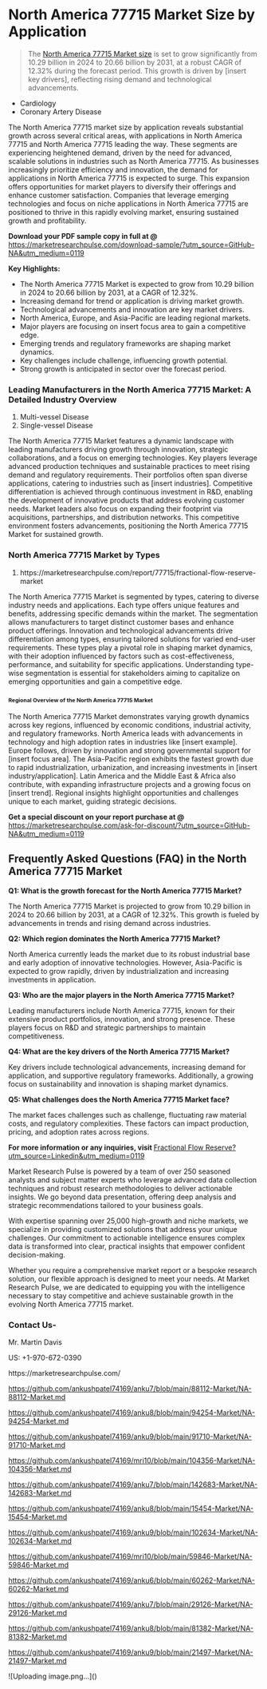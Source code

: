 <h1>North America 77715 Market&nbsp;Size by Application</h1><blockquote><p>The <a href="https://marketresearchpulse.com/download-sample/?utm_source=GitHub-NA&amp;utm_medium=0119">North America 77715 Market size</a> is set to grow significantly from 10.29 billion in 2024 to 20.66 billion by 2031, at a robust CAGR of 12.32% during the forecast period. This growth is driven by [insert key drivers], reflecting rising demand and technological advancements.</p></blockquote><ul><li>Cardiology<li> Coronary Artery Disease</li></ul><p>The North America 77715 market size by application reveals substantial growth across several critical areas, with applications in North America 77715 and North America 77715 leading the way. These segments are experiencing heightened demand, driven by the need for advanced, scalable solutions in industries such as North America 77715. As businesses increasingly prioritize efficiency and innovation, the demand for applications in North America 77715 is expected to surge. This expansion offers opportunities for market players to diversify their offerings and enhance customer satisfaction. Companies that leverage emerging technologies and focus on niche applications in North America 77715 are positioned to thrive in this rapidly evolving market, ensuring sustained growth and profitability.</p><p><strong>Download your PDF sample copy in full at @ </strong><a href="https://marketresearchpulse.com/download-sample/?utm_source=GitHub-NA&amp;utm_medium=0119">https://marketresearchpulse.com/download-sample/?utm_source=GitHub-NA&amp;utm_medium=0119</a></p><p><strong>Key Highlights: </strong></p><ul><li>The North America 77715 Market is expected to grow from 10.29 billion in 2024 to 20.66 billion by 2031, at a CAGR of 12.32%.</li><li>Increasing demand for trend or application is driving market growth.</li><li>Technological advancements and innovation are key market drivers.</li><li>North America, Europe, and Asia-Pacific are leading regional markets.</li><li>Major players are focusing on insert focus area to gain a competitive edge.</li><li>Emerging trends and regulatory frameworks are shaping market dynamics.</li><li>Key challenges include challenge, influencing growth potential.</li><li>Strong growth is anticipated in sector over the forecast period.</li></ul><h3>Leading Manufacturers in the North America 77715 Market: A Detailed Industry Overview</h3><ol><li>Multi-vessel Disease<li> Single-vessel Disease</li></ol><div class="flex max-w-full flex-col flex-grow"><div class="min-h-8 text-message flex w-full flex-col items-end gap-2 whitespace-normal break-words [.text-message+&amp;]:mt-5" dir="auto" data-message-author-role="assistant" data-message-id="fd8432e4-4910-450d-b182-61b7bfb0a01f" data-message-model-slug="gpt-4o"><div class="flex w-full flex-col gap-1 empty:hidden first:pt-[3px]"><div class="markdown prose w-full break-words dark:prose-invert light"><p>The North America 77715 Market features a dynamic landscape with leading manufacturers driving growth through innovation, strategic collaborations, and a focus on emerging technologies. Key players leverage advanced production techniques and sustainable practices to meet rising demand and regulatory requirements. Their portfolios often span diverse applications, catering to industries such as [insert industries]. Competitive differentiation is achieved through continuous investment in R&amp;D, enabling the development of innovative products that address evolving customer needs. Market leaders also focus on expanding their footprint via acquisitions, partnerships, and distribution networks. This competitive environment fosters advancements, positioning the North America 77715 Market for sustained growth.</p></div></div></div></div><h3>North America 77715 Market by Types</h3><ol><li>https://marketresearchpulse.com/report/77715/fractional-flow-reserve-market</li></ol><div class="flex max-w-full flex-col flex-grow"><div class="min-h-8 text-message flex w-full flex-col items-end gap-2 whitespace-normal break-words [.text-message+&amp;]:mt-5" dir="auto" data-message-author-role="assistant" data-message-id="084470be-0bb7-4664-bddf-5156b4f41249" data-message-model-slug="gpt-4o-mini"><div class="flex w-full flex-col gap-1 empty:hidden first:pt-[3px]"><div class="markdown prose w-full break-words dark:prose-invert light"><p>The North America 77715 Market is segmented by types, catering to diverse industry needs and applications. Each type offers unique features and benefits, addressing specific demands within the market. The segmentation allows manufacturers to target distinct customer bases and enhance product offerings. Innovation and technological advancements drive differentiation among types, ensuring tailored solutions for varied end-user requirements. These types play a pivotal role in shaping market dynamics, with their adoption influenced by factors such as cost-effectiveness, performance, and suitability for specific applications. Understanding type-wise segmentation is essential for stakeholders aiming to capitalize on emerging opportunities and gain a competitive edge.</p></div></div></div></div><h3><span style="font-size: 11px;">Regional Overview of the North America 77715 Market</span></h3><div class="flex max-w-full flex-col flex-grow"><div class="min-h-8 text-message flex w-full flex-col items-end gap-2 whitespace-normal break-words [.text-message+&amp;]:mt-5" dir="auto" data-message-author-role="assistant" data-message-id="e9038762-ce64-4e30-91c9-9bd413514231" data-message-model-slug="gpt-4o-mini"><div class="flex w-full flex-col gap-1 empty:hidden first:pt-[3px]"><div class="markdown prose w-full break-words dark:prose-invert light"><p>The North America 77715 Market demonstrates varying growth dynamics across key regions, influenced by economic conditions, industrial activity, and regulatory frameworks. North America leads with advancements in technology and high adoption rates in industries like [insert example]. Europe follows, driven by innovation and strong governmental support for [insert focus area]. The Asia-Pacific region exhibits the fastest growth due to rapid industrialization, urbanization, and increasing investments in [insert industry/application]. Latin America and the Middle East &amp; Africa also contribute, with expanding infrastructure projects and a growing focus on [insert trend]. Regional insights highlight opportunities and challenges unique to each market, guiding strategic decisions.</p></div></div></div></div><p><strong>Get a special discount on your report purchase at @ </strong><a href="https://marketresearchpulse.com/ask-for-discount/?utm_source=GitHub-NA&amp;utm_medium=0119">https://marketresearchpulse.com/ask-for-discount/?utm_source=GitHub-NA&amp;utm_medium=0119</a></p><h2>Frequently Asked Questions (FAQ) in the North America 77715 Market</h2><p><strong>Q1: What is the growth forecast for the North America 77715 Market?</strong></p><p>The North America 77715 Market is projected to grow from 10.29 billion in 2024 to 20.66 billion by 2031, at a CAGR of 12.32%. This growth is fueled by advancements in trends and rising demand across industries.</p><p><strong>Q2: Which region dominates the North America 77715 Market?</strong></p><p>North America currently leads the market due to its robust industrial base and early adoption of innovative technologies. However, Asia-Pacific is expected to grow rapidly, driven by industrialization and increasing investments in application.</p><p><strong>Q3: Who are the major players in the North America 77715 Market?</strong></p><p>Leading manufacturers include North America 77715, known for their extensive product portfolios, innovation, and strong presence. These players focus on R&amp;D and strategic partnerships to maintain competitiveness.</p><p><strong>Q4: What are the key drivers of the North America 77715 Market?</strong></p><p>Key drivers include technological advancements, increasing demand for application, and supportive regulatory frameworks. Additionally, a growing focus on sustainability and innovation is shaping market dynamics.</p><p><strong>Q5: What challenges does the North America 77715 Market face?</strong></p><p>The market faces challenges such as challenge, fluctuating raw material costs, and regulatory complexities. These factors can impact production, pricing, and adoption rates across regions.</p><p><strong>For more information or any inquiries, visit&nbsp;</strong><a href="Fractional Flow Reserve?utm_source=Linkedin&utm_medium=0119">Fractional Flow Reserve?utm_source=Linkedin&utm_medium=0119</a></p><p>Market Research Pulse is powered by a team of over 250 seasoned analysts and subject matter experts who leverage advanced data collection techniques and robust research methodologies to deliver actionable insights. We go beyond data presentation, offering deep analysis and strategic recommendations tailored to your business goals.</p><p>With expertise spanning over 25,000 high-growth and niche markets, we specialize in providing customized solutions that address your unique challenges. Our commitment to actionable intelligence ensures complex data is transformed into clear, practical insights that empower confident decision-making.</p><p>Whether you require a comprehensive market report or a bespoke research solution, our flexible approach is designed to meet your needs. At Market Research Pulse, we are dedicated to equipping you with the intelligence necessary to stay competitive and achieve sustainable growth in the evolving North America 77715 market.</p><h3><strong>Contact Us-</strong></h3><p>Mr. Martin Davis</p><p>US: +1-970-672-0390</p><p>https://marketresearchpulse.com/</p><p><a href="https://github.com/ankushpatel74169/anku7/blob/main/88112-Market/NA-88112-Market.md">https://github.com/ankushpatel74169/anku7/blob/main/88112-Market/NA-88112-Market.md</a></p><p><a href="https://github.com/ankushpatel74169/anku8/blob/main/94254-Market/NA-94254-Market.md">https://github.com/ankushpatel74169/anku8/blob/main/94254-Market/NA-94254-Market.md</a></p><p><a href="https://github.com/ankushpatel74169/anku9/blob/main/91710-Market/NA-91710-Market.md">https://github.com/ankushpatel74169/anku9/blob/main/91710-Market/NA-91710-Market.md</a></p><p><a href="https://github.com/ankushpatel74169/mri10/blob/main/104356-Market/NA-104356-Market.md">https://github.com/ankushpatel74169/mri10/blob/main/104356-Market/NA-104356-Market.md</a></p><p><a href="https://github.com/ankushpatel74169/anku7/blob/main/142683-Market/NA-142683-Market.md">https://github.com/ankushpatel74169/anku7/blob/main/142683-Market/NA-142683-Market.md</a></p><p><a href="https://github.com/ankushpatel74169/anku8/blob/main/15454-Market/NA-15454-Market.md">https://github.com/ankushpatel74169/anku8/blob/main/15454-Market/NA-15454-Market.md</a></p><p><a href="https://github.com/ankushpatel74169/anku9/blob/main/102634-Market/NA-102634-Market.md">https://github.com/ankushpatel74169/anku9/blob/main/102634-Market/NA-102634-Market.md</a></p><p><a href="https://github.com/ankushpatel74169/mri10/blob/main/59846-Market/NA-59846-Market.md">https://github.com/ankushpatel74169/mri10/blob/main/59846-Market/NA-59846-Market.md</a></p><p><a href="https://github.com/ankushpatel74169/anku6/blob/main/60262-Market/NA-60262-Market.md">https://github.com/ankushpatel74169/anku6/blob/main/60262-Market/NA-60262-Market.md</a></p><p><a href="https://github.com/ankushpatel74169/anku7/blob/main/29126-Market/NA-29126-Market.md">https://github.com/ankushpatel74169/anku7/blob/main/29126-Market/NA-29126-Market.md</a></p><p><a href="https://github.com/ankushpatel74169/anku8/blob/main/81382-Market/NA-81382-Market.md">https://github.com/ankushpatel74169/anku8/blob/main/81382-Market/NA-81382-Market.md</a></p><p><a href="https://github.com/ankushpatel74169/anku9/blob/main/21497-Market/NA-21497-Market.md">https://github.com/ankushpatel74169/anku9/blob/main/21497-Market/NA-21497-Market.md</a></p>
![Uploading image.png…]()

